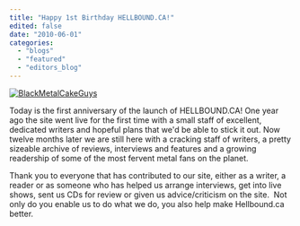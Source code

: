 ```yaml
---
title: "Happy 1st Birthday HELLBOUND.CA!"
edited: false
date: "2010-06-01"
categories:
  - "blogs"
  - "featured"
  - "editors_blog"
---
```


[![BlackMetalCakeGuys](http://www.hellbound.ca/wp-content/uploads/2010/06/BlackMetalCakeGuys-261x300.jpg "BlackMetalCakeGuys")](http://www.hellbound.ca/wp-content/uploads/2010/06/BlackMetalCakeGuys.jpg)

Today is the first anniversary of the launch of HELLBOUND.CA! One year ago the site went live for the first time with a small staff of excellent, dedicated writers and hopeful plans that we'd be able to stick it out. Now twelve months later we are still here with a cracking staff of writers, a pretty sizeable archive of reviews, interviews and features and a growing readership of some of the most fervent metal fans on the planet.

Thank you to everyone that has contributed to our site, either as a writer, a reader or as someone who has helped us arrange interviews, get into live shows, sent us CDs for review or given us advice/criticism on the site.  Not only do you enable us to do what we do, you also help make Hellbound.ca better.
